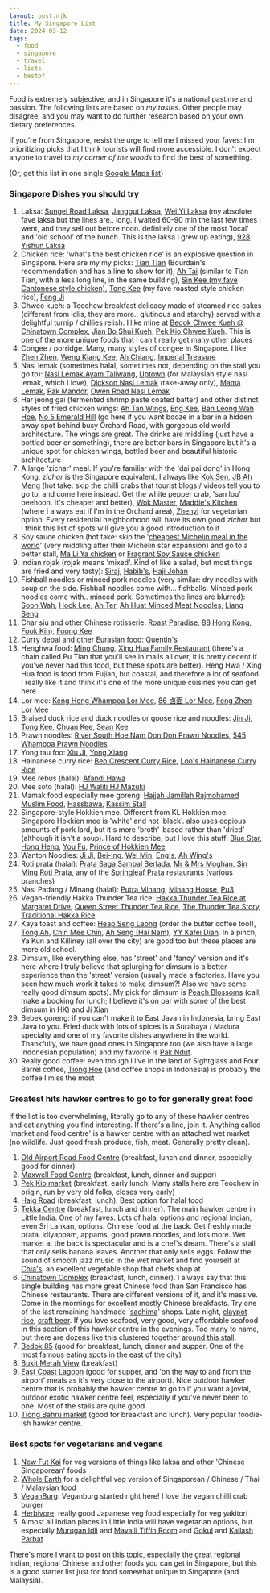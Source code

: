 ```yaml
---
layout: post.njk
title: My Singapore List
date: 2024-03-12
tags:
  - food
  - singapore
  - travel
  - lists
  - bestof
---
```


Food is extremely subjective, and in Singapore it's a national pastime and passion. The following lists are based on _my tastes_. Other people may disagree, and you may want to do further research based on your own dietary preferences. 

If you're from Singapore, resist the urge to tell me I missed your faves: I'm prioritizing picks that I think tourists will find more accessible. I don't expect anyone to travel to _my corner of the woods_ to find the best of something. 

(Or, get this list in one single [Google Maps list](https://maps.app.goo.gl/zepw5NsyvRByLiZQ6))

### Singapore Dishes you should try

1. Laksa: [Sungei Road Laksa](https://maps.app.goo.gl/7dkH3xJXFZWszFsk9), [Janggut Laksa](https://maps.app.goo.gl/oisLCfmtVVXsV5gN9), [Wei Yi Laksa](https://maps.app.goo.gl/ztMiMPJdZypH4PVT7) (my absolute fave laksa but the lines are.. long. I waited 60-90 min the last few times I went, and they sell out before noon. definitely one of the most 'local' and 'old school' of the bunch. This is the laksa I grew up eating), [928 Yishun Laksa](https://maps.app.goo.gl/fbcKaWSwLHa7xVSB6)
2. Chicken rice: 'what's the best chicken rice' is an explosive question in Singapore. Here are my my picks: [Tian Tian](https://maps.app.goo.gl/jMjq6xaS1Lkx6BZv5) (Bourdain's recommendation and has a line to show for it), [Ah Tai](https://maps.app.goo.gl/ZXWfPXCoESzAuZNQA) (similar to Tian Tian, with a less long line, in the same building), [Sin Kee (my fave Cantonese style chicken)](https://maps.app.goo.gl/DuQcEXBEyMbvK1Ao7), [Tong Kee](https://maps.app.goo.gl/taRoPUmZvNM5sJuUA) (my fave roasted style chicken rice), [Feng Ji](https://maps.app.goo.gl/wsLSZsdzanRLqBG67)
3. Chwee kueh: a Teochew breakfast delicacy made of steamed rice cakes (different from idlis, they are more.. glutinous and starchy) served with a delightful turnip / chillies relish. I like mine at [Bedok Chwee Kueh @ Chinatown Complex](https://maps.app.goo.gl/mWrerGs7PfYhmJyn6), [Jian Bo Shui Kueh](https://maps.app.goo.gl/7emGWCR32H65GMA96), [Pek Kio Chwee Kueh](https://maps.app.goo.gl/uqd76yFit9k2MsH7A). This is one of the more unique foods that I can't really get many other places
4. Congee / porridge. Many, many styles of congee in Singapore. I like [Zhen Zhen](https://maps.app.goo.gl/nKE3yvzBdqarrRSs8), [Weng Kiang Kee](https://maps.app.goo.gl/pKDkYxKk6WXXgme1A), [Ah Chiang](https://maps.app.goo.gl/7r8BbdKgdXG2rQ9W8), [Imperial Treasure](https://maps.app.goo.gl/vHTkJu8NYzhohesu9)
5. Nasi lemak (sometimes halal, sometimes not, depending on the stall you go to): [Nasi Lemak Ayam Taliwang](https://maps.app.goo.gl/9WWNu7uyhjnvEZdg6), [Uptown](https://maps.app.goo.gl/cY5gYpDJvzFyj4EC8) (for Malaysian style nasi lemak, which I love), [Dickson Nasi Lemak](https://maps.app.goo.gl/tbyjZh8WXTqTHT8c9) (take-away only), [Mama Lemak](https://maps.app.goo.gl/axfg1dbpQN76X21g9), [Pak Mandor](https://maps.app.goo.gl/K8PiLoS2MQVEEci66), [Owen Road Nasi Lemak](https://maps.app.goo.gl/jfFMhsDHbZxFiqyV6)
6. Har jeong gai (fermented shrimp paste coated batter) and other distinct styles of fried chicken wings: [Ah Tan Wings](https://maps.app.goo.gl/dVaiRk51H74mpEAd7), [Eng Kee](https://maps.app.goo.gl/XfuroTj9msptgHcU6), [Ban Leong Wah Hoe](https://maps.app.goo.gl/qjtSKQjCAXkkDpMA7), [No 5 Emerald Hill](https://maps.app.goo.gl/9YkFzovGFNsZZRLd9) (go here if you want booze in a bar in a hidden away spot behind busy Orchard Road, with gorgeous old world architecture. The wings are great. The drinks are middling (just have a bottled beer or something), there are better bars in Singapore but it's a unique spot for chicken wings, bottled beer and beautiful historic architecture
7. A large 'zichar' meal. If you're familiar with the 'dai pai dong' in Hong Kong, _zichar_ is the Singapore equivalent. I always like [Kok Sen](https://maps.app.goo.gl/BG31ohnssZVb3fq19), [JB Ah Meng](https://maps.app.goo.gl/Zj9CrgcJyLGzMMtg8) (hot take: skip the chilli crabs that tourist blogs / videos tell you to go to, and come here instead. Get the white pepper crab, 'san lou' beehoon. It's cheaper and better), [Wok Master](https://maps.app.goo.gl/CbqnHfLRbcUHPmXd6), [Maddie's Kitchen](https://maps.app.goo.gl/tM13SMDggkVHCwGx6) (where I always eat if I'm in the Orchard area), [Zhenyi](https://maps.app.goo.gl/7dUcFRBfxrGVmFBx9) for vegetarian option. Every residential neighborhood will have its own good _zichar_ but I think this list of spots will give you a good introduction to it
8. Soy sauce chicken (hot take: skip the '[cheapest Michelin meal in the world](https://www.cnn.com/travel/article/singapore-cheapest-michelin-star-restaurant/index.html)' (very middling after their Michelin star expansion) and go to a better stall, [Ma Li Ya chicken](https://ieatishootipost.sg/ma-li-ya-virgin-chicken-heavenly-soy-sauce-chicken/) or [Fragrant Soy Sauce chicken](https://maps.app.goo.gl/eE1Q9PL98hSRW9y49)
9. Indian rojak (rojak means 'mixed'. Kind of like a salad, but most things are fried and very tasty): [Siraj](https://maps.app.goo.gl/yJ9SoqGXiLtyTZyN7), [Habib's](https://maps.app.goo.gl/anAbDyWVoBBpEAaY7), [Haji Johan](https://maps.app.goo.gl/LXDiqoBUAxkeCUq88)
10. Fishball noodles or minced pork noodles (very similar: dry noodles with soup on the side. Fishball noodles come with... fishballs. Minced pork noodles come with.. minced pork. Sometimes the lines are blurred): [Soon Wah](https://maps.app.goo.gl/M5rYDSQLQDRvwKS36), [Hock Lee](https://maps.app.goo.gl/7PmaD2joqwrSDofS8), [Ah Ter](https://maps.app.goo.gl/8rd537NfKKA4nkyw7), [Ah Huat Minced Meat Noodles](https://maps.app.goo.gl/o8UMZ3NbSH4CPDWd6), [Liang Seng](https://maps.app.goo.gl/keomWkZKAXMW6DCF7)
11. Char siu and other Chinese rotisserie: [Roast Paradise](https://maps.app.goo.gl/SD6z7bFjUqHsL9H86), [88 Hong Kong](https://maps.app.goo.gl/zPZmM5EEdRpFW8Fv7), [Fook Kin](https://maps.app.goo.gl/8PhWjTHoSb79jQy29)), [Foong Kee](https://maps.app.goo.gl/yZx5MkZBf2nCB3AM7)
12. Curry debal and other Eurasian food: [Quentin's](https://maps.app.goo.gl/VjEjNgiKmbKLxt847)
13. Henghwa food: [Ming Chung](https://maps.app.goo.gl/kNGJCJoeoNteLMHF7), [Xing Hua Family Restaurant](https://maps.app.goo.gl/1HMBSWuRu2es6iKF7) (there's a chain called Pu Tian that you'll see in malls all over, it is pretty decent if you've never had this food, but these spots are better). Heng Hwa / Xing Hua food is food from Fujian, but coastal, and therefore a lot of seafood. I really like it and think it's one of the more unique cuisines you can get here
14. Lor mee: [Keng Heng Whampoa Lor Mee](https://maps.app.goo.gl/5Krc1vSi2YNVU5az8), [86 卤面 Lor Mee](https://maps.app.goo.gl/PoEMBvBv6ygEsoT37), [Feng Zhen Lor Mee](https://maps.app.goo.gl/WHt3LsCjXZcwFdsf8)
15. Braised duck rice and duck noodles or goose rice and noodles: [Jin Ji](https://maps.app.goo.gl/DLxXiy3T8ohue6CYA), [Tong Kee](https://maps.app.goo.gl/GJA7CYftVJ565uCZA), [Chuan Kee](https://maps.app.goo.gl/2wgSbvD6DRnmg7ga8), [Sean Kee](https://maps.app.goo.gl/woFdyuhXF1R7Ff3p9)
16. Prawn noodles: [River South Hoe Nam](https://maps.app.goo.gl/FvuSAnTmhtn5H8ZRA),[Don Don Prawn Noodles](https://maps.app.goo.gl/CsfQ6u8LkigpbEiHA), [545 Whampoa Prawn Noodles](https://maps.app.goo.gl/6qGKWwpQvW9aQS8T6)
17. Yong tau foo: [Xiu Ji](https://maps.app.goo.gl/DdqvJ8qjSx9YtuRV7), [Yong Xiang](https://maps.app.goo.gl/cpUxZyzB23d8k6d5A)
18. Hainanese curry rice: [Beo Crescent Curry Rice](https://maps.app.goo.gl/9F3ugPstVRnca5oa6), [Loo's Hainanese Curry Rice](https://maps.app.goo.gl/9F3ugPstVRnca5oa6)
19. Mee rebus (halal): [Afandi Hawa](https://maps.app.goo.gl/QNwWwB7yBHyutqTr5)
20. Mee soto (halal): [HJ Waliti HJ Mazuki](https://maps.app.goo.gl/fZLjW3eT1yFCAxeF6)
21. Mamak food especially mee goreng: [Hajjah Jamillah Rajmohamed Muslim Food](https://maps.app.goo.gl/nooNx9M8UqznWUpp8), [Hassbawa](https://maps.app.goo.gl/x7nFSo2Gy4ZH3KyV7), [Kassim Stall](https://maps.app.goo.gl/W3DGWaBjuwE5myhm6)
22. Singapore-style Hokkien mee. Different from KL Hokkien mee. Singapore Hokkien mee is 'white' and not 'black'. also uses copious amounts of pork lard, but it's more 'broth'-based rather than 'dried' (although it isn't a soup). Hard to describe, but I love this stuff: [Blue Star](https://maps.app.goo.gl/yX4dayXix36M4Ktr7), [Hong Heng](https://maps.app.goo.gl/neCTKxFNmye5rHRw8), [You Fu](https://maps.app.goo.gl/dS1TLQHfjoU7AzDu5), [Prince of Hokkien Mee](https://maps.app.goo.gl/T6jdQpyH5N4J56287)
23. Wanton Noodles: [Ji Ji](https://maps.app.goo.gl/FS9Tc2yCBhze9P9d9), [Bei-Ing](https://maps.app.goo.gl/MmZYYFWU6Xo366gV8), [Wei Min](https://maps.app.goo.gl/idysCV93BAEebbBX8), [Eng's](https://maps.app.goo.gl/aPafL3TQzMa829V17), [Ah Wing's](https://maps.app.goo.gl/1fCwLGqMeVyQWumz6)
24. Roti prata (halal): [Prata Saga Sambal Berlada](https://maps.app.goo.gl/CU3r6KtEBZuqGotf6), [Mr & Mrs Moghan](https://maps.app.goo.gl/dV3Pgh2cZ16XZCAT7), [Sin Ming Roti Prata](https://maps.app.goo.gl/FWjQEm7fGjhFEvQL8), any of the [Springleaf Prata](https://maps.app.goo.gl/5BHt1HL3DcmzhWYt6) restaurants (various branches)
25. Nasi Padang / Minang (halal): [Putra Minang](https://maps.app.goo.gl/qAnRS8wrGysgRgyL7), [Minang House](https://maps.app.goo.gl/NwSpx2duvpmAj9h69), [Pu3](https://maps.app.goo.gl/kGsHDfpNsiuNnY7W6)
26. Vegan-friendly Hakka Thunder Tea rice: [Hakka Thunder Tea Rice at Margaret Drive](https://maps.app.goo.gl/t7cBBVFJjdYTeCz38), [Queen Street Thunder Tea Rice](https://maps.app.goo.gl/Dx4bCXj6ibrkrPQL6), [The Thunder Tea Story](https://maps.app.goo.gl/oAq9oWjV7ZxLkbSs8), [Traditional Hakka Rice](https://maps.app.goo.gl/TKNrZseLks99pfkg6)
27. Kaya toast and coffee: [Heap Seng Leong](https://maps.app.goo.gl/3q7BpfqzDjoHBHQJ6) (order the butter coffee too!), [Tong Ah](https://maps.app.goo.gl/cSs4uckHux24od4K6), [Chin Mee Chin](https://maps.app.goo.gl/QaAaKR1HvmQ56MqUA), [Ah Seng (Hai Nam)](https://maps.app.goo.gl/DBVxcKhoDjoe164x7), [YY Kafei Dian](https://maps.app.goo.gl/LRdKAhfxPrw4dCPU9). In a pinch, Ya Kun and Killiney (all over the city) are good too but these places are more old school.
28. Dimsum, like everything else, has 'street' and 'fancy' version and it's here where I truly believe that splurging for dimsum is a better experience than the 'street' version (usually made a factories. Have you seen how much work it takes to make dimsum?! Also we have some really good dimsum spots). My pick for dimsum is [Peach Blossoms](https://maps.app.goo.gl/99qDgLk6xkNCSHDb6) (call, make a booking for lunch; I believe it's on par with some of the best dimsum in HK) and [Ji Xian](https://maps.app.goo.gl/BgzKHsxEygmo1mHy7)
29. Bebek goreng: if you can't make it to East Javan in Indonesia, bring East Java to you. Fried duck with lots of spices is a Surabaya / Madura specialty and one of my favorite dishes anywhere in the world. Thankfully, we have good ones in Singapore too (we also have a large Indonesian population) and my favorite is [Pak Ndut](https://maps.app.goo.gl/nZBEJjeG4HjBzn8DA).
30. Really good coffee: even though I live in the land of Sightglass and Four Barrel coffee, [Tiong Hoe](https://maps.app.goo.gl/MGtGpUjA2Zo8ma5J7) (and coffee shops in Indonesia) is probably the coffee I miss the most

### Greatest hits hawker centres to go to for generally great food

If the list is too overwhelming, literally go to any of these hawker centres and eat anything you find interesting. If there's a line, join it. Anything called 'market and food centre' is a hawker centre with an attached wet market (no wildlife. Just good fresh produce, fish, meat. Generally pretty clean).  

1. [Old Airport Road Food Centre](https://maps.app.goo.gl/uFziW9dmnQARSvG99) (breakfast, lunch and dinner, especially good for dinner)
2. [Maxwell Food Centre](https://maps.app.goo.gl/3RSa9A3hFcXKY1rP7) (breakfast, lunch, dinner and supper)
3. [Pek Kio market](https://maps.app.goo.gl/cYmyJU3hC4Hy1bzB6) (breakfast, early lunch. Many stalls here are Teochew in origin, run by very old folks, closes very early)
4. [Haig Road](https://maps.app.goo.gl/Ecn7CefvMXzta1E79) (breakfast, lunch). Best option for halal food
5. [Tekka Centre](https://maps.app.goo.gl/LMpWbnqXoUW154429) (breakfast, lunch and dinner). The main hawker centre in Little India. One of my faves. Lots of halal options and regional Indian, even Sri Lankan, options. Chinese food at the back. Get freshly made prata. idiyappam, appams, good prawn noodles, and lots more. Wet market at the back is spectacular and is a chef's dream. There's a stall that only sells banana leaves. Another that only sells eggs. Follow the sound of smooth jazz music in the wet market and find yourself at [Chia's](https://maps.app.goo.gl/RB1RqBTxpLBRmnuL6), an excellent vegetable shop that chefs shop at
6. [Chinatown Complex](https://maps.app.goo.gl/BUJjCYTipUuzKsQc7) (breakfast, lunch, dinner). I always say that this single building has more great Chinese food than San Francisco has Chinese restaurants. There are different versions of it, and it's massive. Come in the mornings for excellent mostly Chinese breakfasts. Try one of the last remaining handmade '[sachima](https://maps.app.goo.gl/jfMErSRHsn5xFBfd7)' shops. Late night, [claypot rice](https://maps.app.goo.gl/LsZnMsMR5hPrfM418), [craft beer](https://maps.app.goo.gl/ZRRbBjaAmohkSDYKA). If you love seafood, very good, very affordable seafood in this section of this hawker centre in the evenings. Too many to name, but there are dozens like this clustered together [around this stall](https://maps.app.goo.gl/7nQ7jeU3f8ecgkhv9).
7. [Bedok 85](https://maps.app.goo.gl/z9BpyuWA4ePwjtwN9) (good for breakfast, lunch, dinner and supper. One of the most famous eating spots in the east of the city)
8. [Bukit Merah View](https://maps.app.goo.gl/wss42DFRzJBXJKY37) (breakfast)
9. [East Coast Lagoon](https://maps.app.goo.gl/7Si1oEXdn1C63rTf7) (good for supper, and 'on the way to and from the airport' meals as it's very close to the airport). Nice outdoor hawker centre that is probably the hawker centre to go to if you want a jovial, outdoor exotic hawker centre feel, especially if you've never been to one. Most of the stalls are quite good
10. [Tiong Bahru market](https://maps.app.goo.gl/WRb7BqfwN1oPU22J9) (good for breakfast and lunch). Very popular foodie-ish hawker centre.


### Best spots for vegetarians and vegans

1. [New Fut Kai](https://maps.app.goo.gl/ddA6zqtHT9wX6fUY8) for veg versions of things like laksa and other 'Chinese Singaporean' foods
2. [Whole Earth](https://maps.app.goo.gl/HJhAhgSMEUjgHHmh9) for a delightful veg version of Singaporean / Chinese / Thai / Malaysian food
3. [VeganBurg](https://maps.app.goo.gl/eMfcxNPm9x7xKXkS9): Veganburg started right here! I love the vegan chilli crab burger
4. [Herbivore](https://maps.app.goo.gl/zSkYpYe2K5tXzehF6): really good Japanese veg food especially for veg yakitori
5. Almost all Indian places in Little India will have vegetarian options, but especially [Murugan Idli](https://maps.app.goo.gl/NaRubbbyL2St2UAw5) and [Mavalli Tiffin Room](https://maps.app.goo.gl/5PLGWMEZLcN4h6WBA) and [Gokul](https://maps.app.goo.gl/9oKwBjq138yMpZYK9) and [Kailash Parbat](https://maps.app.goo.gl/zQ7NLBfuroKwEWzk8)

There's more I want to post on this topic, especially the great regional Indian, regional Chinese and other foods you can get in Singapore, but this is a good starter list just for food somewhat unique to Singapore (and Malaysia).